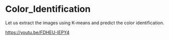 # Color_Identification

Let us extract the images using K-means and predict the color identification.

https://youtu.be/FDHEU-IEPY4
